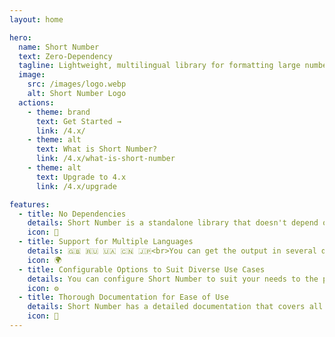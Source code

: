 ```yaml
---
layout: home

hero:
  name: Short Number
  text: Zero-Dependency
  tagline: Lightweight, multilingual library for formatting large numbers into compact, human-readable abbreviations
  image:
    src: /images/logo.webp
    alt: Short Number Logo
  actions:
    - theme: brand
      text: Get Started →
      link: /4.x/
    - theme: alt
      text: What is Short Number?
      link: /4.x/what-is-short-number
    - theme: alt
      text: Upgrade to 4.x
      link: /4.x/upgrade

features:
  - title: No Dependencies
    details: Short Number is a standalone library that doesn't depend on any other libraries or extensions, making it lightweight and efficient. It's optimized for performance and ensures fast and accurate conversions.
    icon: 🚀
  - title: Support for Multiple Languages
    details: 🇬🇧 🇷🇺 🇺🇦 🇨🇳 🇯🇵<br>You can get the output in several different languages such as English, Russian, Chinese, Ukrainian, and you can easily contribute your own language following documentation guide
    icon: 🌍
  - title: Configurable Options to Suit Diverse Use Cases
    details: You can configure Short Number to suit your needs to the point where you can even modify the output format of the number, overwrite locales and more
    icon: ⚙️
  - title: Thorough Documentation for Ease of Use
    details: Short Number has a detailed documentation that covers all the features of the library including some of the older versions, so you can easily integrate it into your project
    icon: 📖
---
```

